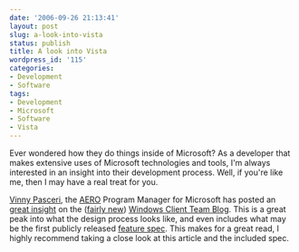 ```yaml
---
date: '2006-09-26 21:13:41'
layout: post
slug: a-look-into-vista
status: publish
title: A look into Vista
wordpress_id: '115'
categories:
- Development
- Software
tags:
- Development
- Microsoft
- Software
- Vista
---
```


Ever wondered how they do things inside of Microsoft? As a developer that makes extensive uses of Microsoft technologies and tools, I'm always interested in an insight into their development process. Well, if you're like me, then I may have a real treat for you.

[Vinny Pasceri](http://www.pasceri.com/about_me/index.html), the [AERO](http://www.microsoft.com/windowsvista/experiences/aero.mspx) Program Manager for Microsoft has posted an [great insight](http://shellrevealed.com/blogs/shellblog/archive/2006/09/26/A-look-into-the-feature-design-process.aspx) on the ([fairly new](http://www.downloadsquad.com/2006/09/20/windows-ui-team-has-a-blog/)) [Windows Client Team Blog](http://shellrevealed.com/). This is a great peak into what the design process looks like, and even includes what may be the first publicly released [feature spec](http://shellrevealed.com/files/folders/specs/entry2770.aspx). This makes for a great read, I highly recommend taking a close look at this article and the included spec.
